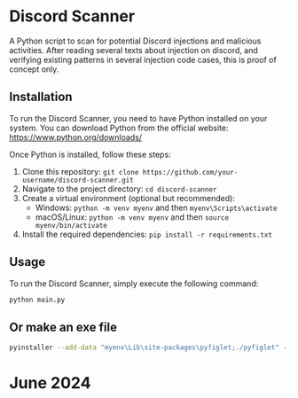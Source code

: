 # Discord Scanner

A Python script to scan for potential Discord injections and malicious activities.
After reading several texts about injection on discord, and verifying existing patterns in several injection code cases, this is proof of concept only.

## Installation

To run the Discord Scanner, you need to have Python installed on your system. You can download Python from the official website: https://www.python.org/downloads/

Once Python is installed, follow these steps:

1. Clone this repository: `git clone https://github.com/your-username/discord-scanner.git`
2. Navigate to the project directory: `cd discord-scanner`
3. Create a virtual environment (optional but recommended):
   - Windows: `python -m venv myenv` and then `myenv\Scripts\activate`
   - macOS/Linux: `python -m venv myenv` and then `source myenv/bin/activate`
4. Install the required dependencies: `pip install -r requirements.txt`

## Usage

To run the Discord Scanner, simply execute the following command:

```bash
python main.py
```

## Or make an exe file

```bash
pyinstaller --add-data "myenv\Lib\site-packages\pyfiglet;./pyfiglet" --onefile --icon=assets\app.ico main.py --name=discord_scanner.exe
```

# June 2024
